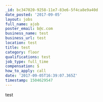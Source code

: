 ```yaml
---
_id: bc347020-9258-11e7-83e6-5f4ca8e9a40d
date_posted: '2017-09-05'
layout: jobs
full_name: ajob
poster_email: b@c.com
business_name: test
business_url: test
location: test
title: test
category: floor
qualifications: test
job_type: full_time
compensation: $
how_to_apply: call
date: '2017-09-05T16:39:07.365Z'
timestamp: 1504629547
---
```

test
